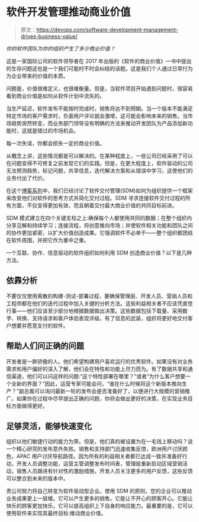 # 软件开发管理推动商业价值

> 原文：<https://devops.com/software-development-management-drives-business-value/>

*你的软件团队为你的组织产生了多少商业价值？*

这是一家国际公司的软件领导者在 2017 年出版的《软件的商业价值》一书中提出的生存问题这也是一个我们可能时不时会纠结的话题。这是我们个人通过日常行为为企业带来的价值的本质。

问题是，价值很难定义，也很难衡量。但是，当软件项目开始遇到问题时，很容易看到商业价值是如何从软件计划中流失的。

当生产延迟，软件发布不能按时完成时，销售将达不到预期。当一个版本不能满足特定市场的客户需求时，负面用户评论就会激增，这可能会影响未来的销售。当市场趋势突然转变，而业务部门领导没有明确的方法来推动开发团队为产品添加新功能时，这就是错过的市场机会。

每一次失误，你都会损失一定的商业价值。

从概念上讲，这些情况都是可以解决的。在某种程度上，一些公司已经采用了可以在问题变得不可修复之前发现它们的实践。但是，在更大程度上，软件驱动的公司无法预测趋势，标记问题，共享信息，迭代解决方案和从错误中学习，这使他们的业务付出了代价。

在这个[博客系列](https://devops.com/how-sdms-holistic-approach-connects-organizations-and-streamlines-delivery-processes/)中，我们已经讨论了软件交付管理(SDM)如何为组织提供一个框架来改变他们对软件的思考方式并简化交付过程。SDM 寻求连接软件交付过程的所有方面，不仅变得更加有效，而且朝着交付最大商业价值的共同目标前进。

SDM 模式建立在四个关键支柱之上:确保每个人都使用共同的数据；在整个组织内分享见解和持续学习；连接流程，将创意推向市场；并使软件相关功能和团队之间的协作更加紧密，以扩大价值创造成果。它强调软件不必单干——整个组织都团结在软件周围，并把它作为重中之重。

一个互联、协作、信息驱动的软件组织如何利用 SDM 创造商业价值？以下是几种方法。

## **依靠分析**

不要仅仅使用离散的构建-测试-部署过程，要确保管理层、开发人员、营销人员和工程师都在他们的迭代过程中加入关键的分析方法。这些利益相关者不应该凭直觉行事——他们应该至少部分地根据数据做出决策。这些数据包括下载量、采用数字、转换、支持请求和客户体验表现评级。有了信息的武装，组织将更好地交付客户想要并愿意支付的软件。

## **帮助人们问正确的问题**

开发者是一群骄傲的人。他们希望构建用户喜欢运行的优秀软件。如果没有对业务需求和用户偏好的深入了解，他们会在特性和功能上尽力而为。有了数据共享和通信渠道，他们可以问这样的问题:“这个特性部署在哪里？”或者“为什么客户想要一个全新的界面？”因此，运营专家可能会问，“谁在什么时候将这个新版本推向生产？”副总裁可以询问最新一轮的发布会是否准备好了，以便进行大规模的营销推广。如果你在过程中尽早提出正确的问题，你将会做出更好的决策，在实现业务目标方面做得更好。

## **足够灵活，能够快速变化**

组织以他们敏捷行动的能力为荣。但是，他们真的被设置为在一毛钱上移动吗？说一个精心研究的发布意外失败。销售和支持部门迅速收集反馈，欧洲用户讨厌颜色，APAC 用户讨厌导航路径。因为所有的利益相关者都已达成一致并准备好行动，开发人员调整功能，运营主管调整发布时间表，管理层重新启动区域营销活动，销售人员跟进有针对性的激励措施，开发人员关注更多的用户反馈，这些反馈可以整合到未来的版本中。

贵公司努力将自己转变为软件驱动型企业。使用 SDM 的原则，您的企业可以推动业务成果更上一层楼。它可以产生更多的销售。它能让不开心的顾客开心。它能让快乐的顾客更加快乐。它可以提高组织上下自身的响应能力。最重要的是，它可以使用软件来实现其最终目标:推动商业价值。